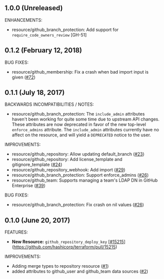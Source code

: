 ## 1.0.0 (Unreleased)

ENHANCEMENTS:

* resource/github_branch_protection: Add support for `require_code_owners_review` [GH-51]

## 0.1.2 (February 12, 2018)

BUG FIXES:

* resource/github_membership: Fix a crash when bad import input is given ([#72](https://github.com/terraform-providers/terraform-provider-github/issues/72))

## 0.1.1 (July 18, 2017)

BACKWARDS INCOMPATIBILITIES / NOTES:

* resource/github_branch_protection: The `include_admin` attributes haven't been working for quite some time due to upstream API changes. These attributes are now deprecated in favor of the new top-level `enforce_admins` attribute. The `include_admin` attributes currently have no affect on the resource, and will yield a `DEPRECATED` notice to the user. 

IMPROVEMENTS:

* resource/github_repository: Allow updating default_branch ([#23](https://github.com/terraform-providers/terraform-provider-github/issues/23))
* resource/github_repository: Add license_template and gitignore_template ([#24](https://github.com/terraform-providers/terraform-provider-github/issues/24))
* resource/github_repository_webhook: Add import ([#29](https://github.com/terraform-providers/terraform-provider-github/issues/29))
* resource/github_branch_protection: Support enforce_admins ([#26](https://github.com/terraform-providers/terraform-provider-github/issues/26))
* resource/github_team: Supports managing a team's LDAP DN in GitHub Enterprise ([#39](https://github.com/terraform-providers/terraform-provider-github/issues/39))

BUG FIXES: 

* resource/github_branch_protection: Fix crash on nil values ([#26](https://github.com/terraform-providers/terraform-provider-github/issues/26))

## 0.1.0 (June 20, 2017)

FEATURES:

* **New Resource:** `github_repository_deploy_key` [[#15215](https://github.com/terraform-providers/terraform-provider-github/issues/15215)](https://github.com/hashicorp/terraform/pull/15215)

IMPROVEMENTS:

* Adding merge types to repository resource ([#1](https://github.com/terraform-providers/terraform-provider-github/issues/1))
* added attributes to github_user and github_team data sources ([#2](https://github.com/terraform-providers/terraform-provider-github/issues/2))
